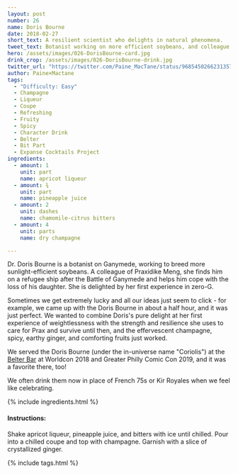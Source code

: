 ```yaml
---
layout: post
number: 26
name: Doris Bourne
date: 2018-02-27
short_text: A resilient scientist who delights in natural phenomena.
tweet_text: Botanist working on more efficient soybeans, and colleague of Praxidike Meng who tries to encourage him to look forward after the Battle of Ganymede.
hero: /assets/images/026-DorisBourne-card.jpg
drink_crop: /assets/images/026-DorisBourne-drink.jpg
twitter_url: "https://twitter.com/Paine_MacTane/status/968545026623135744"
author: Paine×Mactane
tags: 
  - "Difficulty: Easy"
  - Champagne
  - Liqueur
  - Coupe
  - Refreshing
  - Fruity
  - Spicy
  - Character Drink
  - Belter
  - Bit Part
  - Expanse Cocktails Project
ingredients:
  - amount: 1
    unit: part
    name: apricot liqueur
  - amount: ¾
    unit: part
    name: pineapple juice
  - amount: 2
    unit: dashes
    name: chamomile-citrus bitters
  - amount: 4
    unit: parts
    name: dry champagne

---
```


Dr. Doris Bourne is a botanist on Ganymede, working to breed more sunlight-efficient soybeans. A colleague of Praxidike Meng, she finds him on a refugee ship after the Battle of Ganymede and helps him cope with the loss of his daughter.  She is delighted by her first experience in zero-G. 

Sometimes we get extremely lucky and all our ideas just seem to click - for example, we came up with the Doris Bourne in about a half hour, and it was just perfect. We wanted to combine Doris's pure delight at her first experience of weightlessness with the strength and resilience she uses to care for Prax and survive until then, and the effervescent champagne, spicy, earthy ginger, and comforting fruits just worked. 

We served the Doris Bourne (under the in-universe name "Coriolis") at the [Belter Bar](http://twitter.com/BelterBar) at Worldcon 2018 and Greater Philly Comic Con 2019, and it was a favorite there, too! 

We often drink them now in place of French 75s or Kir Royales when we feel like celebrating. 

{% include ingredients.html %}

#### Instructions:

Shake apricot liqueur, pineapple juice, and bitters with ice until chilled. Pour into a chilled coupe and top with champagne. Garnish with a slice of crystallized ginger.

{% include tags.html %}
